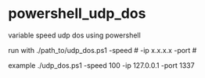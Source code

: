 # powershell_udp_dos
variable speed udp dos using powershell

run with
./path_to/udp_dos.ps1 -speed # -ip x.x.x.x -port #

example ./udp_dos.ps1 -speed 100 -ip 127.0.0.1 -port 1337

